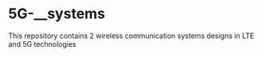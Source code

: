 # 5G-__systems
This repository contains 2 wireless communication systems designs in LTE and 5G technologies
